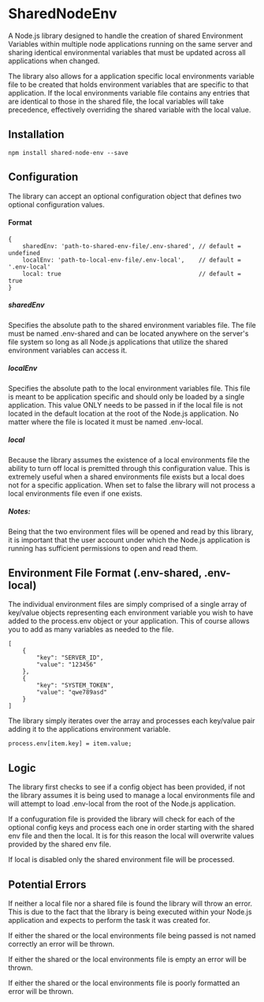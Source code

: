 # SharedNodeEnv
A Node.js library designed to handle the creation of shared Environment Variables within multiple node applications running on the same server 
and sharing identical environmental variables that must be updated across all applications when changed. 

The library also allows for a application specific local environments variable file to be created that holds
environment variables that are specific to that application. If the local environments variable file contains any
entries that are identical to those in the shared file, the local variables will take precedence, effectively overriding
the shared variable with the local value.
 
## Installation

    npm install shared-node-env --save
    
## Configuration
The library can accept an optional configuration object that defines two optional configuration values.

#### Format

    {
        sharedEnv: 'path-to-shared-env-file/.env-shared', // default = undefined
        localEnv: 'path-to-local-env-file/.env-local',    // default = '.env-local'
        local: true                                       // default = true
    }
    
##### sharedEnv
Specifies the absolute path to the shared environment variables file.
The file must be named .env-shared and can be located anywhere on the server's file system so long as all Node.js applications
that utilize the shared environment variables can access it.
    
##### localEnv  
Specifies the absolute path to the local environment variables file. This file is meant to be application specific and should only be loaded by a single application. This value ONLY needs to be passed in if the local file is not located in the 
default location at the root of the Node.js application. No matter where the file is located it must be named .env-local.

##### local
Because the library assumes the existence of a local environments file the ability to turn off local is premitted through
this configuration value. This is extremely useful when a shared environments file exists but a local does not for a 
specific application. When set to false the library will not process a local environments file even if one exists.

##### Notes:
Being that the two environment files will be opened and read by this library, it is important that the user account under
which the Node.js application is running has sufficient permissions to open and read them.

## Environment File Format (.env-shared, .env-local)
The individual environment files are simply comprised of a single array of key/value objects representing each environment variable
you wish to have added to the process.env object or your application. This of course allows you to add as many variables as needed
to the file.
    
    [
        {
            "key": "SERVER_ID",
            "value": "123456"
        },
        {
            "key": "SYSTEM_TOKEN",
            "value": "qwe789asd"
        }
    ]
    
The library simply iterates over the array and processes each key/value pair adding it to the applications environment variable. 

    process.env[item.key] = item.value;

## Logic
The library first checks to see if a config object has been provided, if not the library assumes it is being used to 
manage a local environments file and will attempt to load .env-local from the root of the Node.js application.

If a confuguration file is provided the library will check for each of the optional config keys and process each one in order starting with the shared env file and then the local. It is for this reason the local will overwrite values provided by the shared env file.

If local is disabled only the shared environment file will be processed.
    
## Potential Errors
If neither a local file nor a shared file is found the library will throw an error. This is due to the fact that the library is being executed within your Node.js application and expects to perform the task it was created for.

If either the shared or the local environments file being passed is not named correctly an error will be thrown.

If either the shared or the local environments file is empty an error will be thrown.

If either the shared or the local environments file is poorly formatted an error will be thrown.
